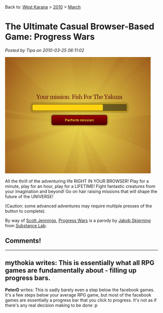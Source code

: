 Back to: [West Karana](/posts/westkarana.md) > [2010](/posts/2010/westkarana.md) > [March](./westkarana.md)
# The Ultimate Casual Browser-Based Game: Progress Wars

*Posted by Tipa on 2010-03-25 06:11:02*

[![](../../../uploads/2010/03/Fullscreen-capture-3252010-70110-AM-480x384.jpg "Progress Wars!")](http://progresswars.com/)

All the thrill of the adventuring life RIGHT IN YOUR BROWSER! Play for a minute, play for an hour, play for a LIFETIME! Fight fantastic creatures from your imagination and beyond! Go on hair raising missions that will shape the future of the UNIVERSE!

(Caution: some advanced adventures may require multiple presses of the button to complete).

By way of [Scott Jennings](http://www.mmorpg.com/showFeature.cfm/feature/4097/page/2), [Progress Wars](http://progresswars.com/) is a parody by [Jakob Skjerning](http://mentalized.net "Expert web developer specialized in Ruby on Rails") from [Substance Lab](http://substancelab.com "Freelance webdevelopment for startups and small/medium businesses").
## Comments!
---
**mythokia** writes: This is essentially what all RPG games are fundamentally about - filling up progress bars.
---
**PeterD** writes: This is sadly barely even a step below the facebook games. It's a few steps below your average RPG game, but most of the facebook games are essentially a progress bar that you click to progress. It's not as if there's any real decision making to be done :p
